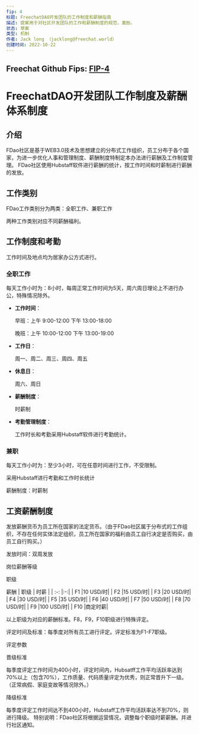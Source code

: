 ```yaml
---
fip: 4
标题: FreechatDAO开发团队的工作制度和薪酬指南
描述: 提案用于对社区开发团队的工作和薪酬制度的规范，激励。
状态: 草案
类型: 机制
作者: Jack long （jacklong@freechat.world）
创建时间: 2022-10-22
---
```


## Freechat Github Fips: [FIP-4](https://github.com/FreeChatDevelopment/FIPs/blob/main/FIP/fip-4.md)

# FreechatDAO开发团队工作制度及薪酬体系制度

## 介绍

FDao社区是基于WEB3.0技术及思想建立的分布式工作组织，员工分布于各个国家，为进一步优化人事和管理制度、薪酬制度特制定本办法进行薪酬及工作制度管理。
FDao社区使用Hubstaff软件进行薪酬的统计，按工作时间和时薪制进行薪酬的发放。

## 工作类别

FDao工作类别分为两类：全职工作、兼职工作

两种工作类别对应不同薪酬福利。

## 工作制度和考勤

工作时间及地点均为居家办公方式进行。

### 全职工作
每天工作小时为：8小时，每周正常工作时间为5天，周六周日理论上不进行办公，特殊情况除外。

- **工作时间**：

  早班：上午 9:00-12:00  下午 13:00-18:00

  晚班：上午 10:00-12:00 下午 13:00-19:00

- **工作日**：

  周一、周二、周三、周四、周五
- **休息日**：

  周六、周日
- **薪酬制度**：
  
  时薪制
- **考勤管理制度**：

  工作时长和考勤采用Hubstaff软件进行考勤统计。



### 兼职

每天工作小时为：至少3小时，可在任意时间进行工作，不受限制。

采用Hubstaff进行考勤和工作时长统计

薪酬制度：时薪制


## 工资薪酬制度

发放薪酬货币为员工所在国家的法定货币。（由于FDao社区属于分布式的工作组织，不存在任何实体法定组织，员工所在国家的福利由员工自行决定是否购买，由员工自行购买。）

发放时间：双周发放

岗位薪酬等级

职级

薪酬
| 职级 | 时薪 |
| :-: |:-:|
| F1  |10 USD/时|
| F2  |15 USD/时|
| F3  |20 USD/时|
| F4  |30 USD/时|
| F5  |35 USD/时|
| F6  |40 USD/时|
| F7  |50 USD/时|
| F8  |70 USD/时|
| F9  |100 USD/时|
| F10 |商定时薪|

以上职级为对应的薪酬标准。F8，F9，F10职级进行特殊评定。

评定时间及标准：每季度对所有员工进行评定。评定标准为F1-F7职级。

评定参数

晋级标准

每季度评定工作时间为400小时，评定时间内，Hubsatff工作平均活跃率达到70%以上（包含70%），工作质量、代码质量评定为优秀，则正常晋升下一级。（正常病假、家庭变故等情况除外。）

降级标准

每季度评定工作时间达不到400小时，Hubstaff工作平均活跃率达不到70%，则进行降级。
特别说明：FDao社区将根据运营情况，调整每个职级时薪薪酬。并进行社区通知。
